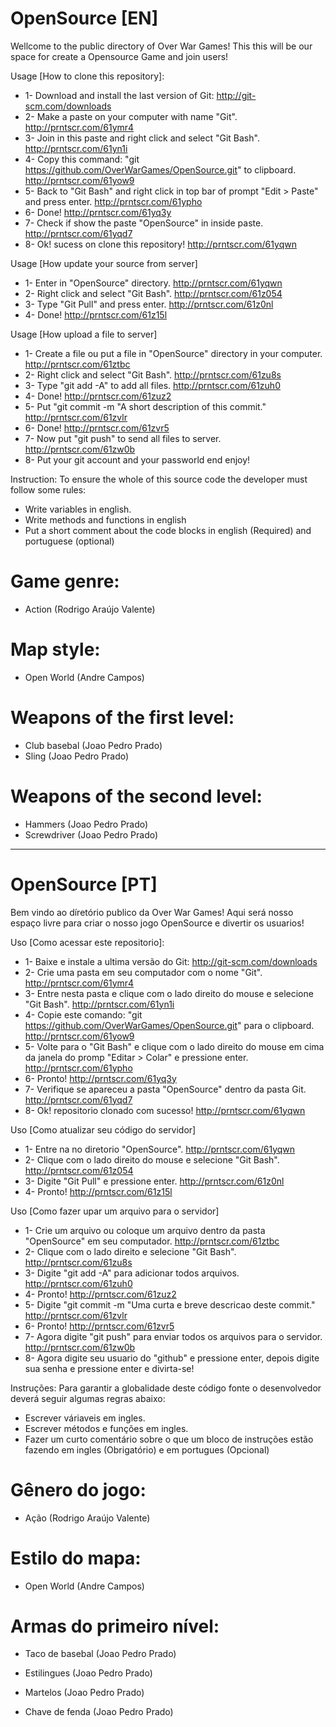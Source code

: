 # OpenSource [EN]
Wellcome to the public directory of Over War Games!
This this will be our space for create a Opensource Game and join users!

Usage [How to clone this repository]:
* 1- Download and install the last version of Git: http://git-scm.com/downloads
* 2- Make a paste on your computer with name "Git". http://prntscr.com/61ymr4
* 3- Join in this paste and right click and select "Git Bash". http://prntscr.com/61yn1i
* 4- Copy this command: "git https://github.com/OverWarGames/OpenSource.git" to clipboard. http://prntscr.com/61yow9
* 5- Back to "Git Bash" and right click in top bar of prompt "Edit > Paste" and press enter. http://prntscr.com/61ypho
* 6- Done! http://prntscr.com/61yq3y
* 7- Check if show the paste "OpenSource" in inside paste. http://prntscr.com/61yqd7
* 8- Ok! sucess on clone this repository! http://prntscr.com/61yqwn

Usage [How update your source from server]
* 1- Enter in "OpenSource" directory. http://prntscr.com/61yqwn
* 2- Right click and select "Git Bash". http://prntscr.com/61z054
* 3- Type "Git Pull" and press enter. http://prntscr.com/61z0nl
* 4- Done! http://prntscr.com/61z15l

Usage [How upload a file to server]
* 1- Create a file ou put a file in "OpenSource" directory in your computer. http://prntscr.com/61ztbc
* 2- Right click and select "Git Bash". http://prntscr.com/61zu8s
* 3- Type "git add -A" to add all files. http://prntscr.com/61zuh0
* 4- Done! http://prntscr.com/61zuz2
* 5- Put "git commit -m "A short description of this commit." http://prntscr.com/61zvlr
* 6- Done! http://prntscr.com/61zvr5
* 7- Now put "git push" to send all files to server. http://prntscr.com/61zw0b
* 8- Put your git account and your passworld end enjoy!

Instruction:
To ensure the whole of this source code the developer must follow some rules:
* Write variables in english.
* Write methods and functions in english
* Put a short comment about the code blocks in english (Required) and portuguese (optional)

# Game genre: 
* Action (Rodrigo Araújo Valente)

# Map style: 
* Open World (Andre Campos)

# Weapons of the first level:
* Club basebal (Joao Pedro Prado)
* Sling (Joao Pedro Prado)

# Weapons of the second level:
* Hammers (Joao Pedro Prado)
* Screwdriver (Joao Pedro Prado)

---------------------------------------------------------------------------------------------------------------------

# OpenSource [PT]
Bem vindo ao díretório publico da Over War Games!
Aqui será nosso espaço livre para criar o nosso jogo OpenSource e divertir os usuarios!

Uso [Como acessar este repositorio]:
* 1- Baixe e instale a ultima versão do Git: http://git-scm.com/downloads
* 2- Crie uma pasta em seu computador com o nome "Git". http://prntscr.com/61ymr4
* 3- Entre nesta pasta e clique com o lado direito do mouse e selecione "Git Bash". http://prntscr.com/61yn1i
* 4- Copie este comando: "git https://github.com/OverWarGames/OpenSource.git" para o clipboard. http://prntscr.com/61yow9
* 5- Volte para o "Git Bash" e clique com o lado direito do mouse em cima da janela do promp "Editar > Colar" e pressione enter. http://prntscr.com/61ypho
* 6- Pronto! http://prntscr.com/61yq3y
* 7- Verifique se apareceu a pasta "OpenSource" dentro da pasta Git. http://prntscr.com/61yqd7
* 8- Ok! repositorio clonado com sucesso! http://prntscr.com/61yqwn

Uso [Como atualizar seu código do servidor]
* 1- Entre na no diretorio "OpenSource". http://prntscr.com/61yqwn
* 2- Clique com o lado direito do mouse e selecione "Git Bash". http://prntscr.com/61z054
* 3- Digite "Git Pull" e pressione enter. http://prntscr.com/61z0nl
* 4- Pronto! http://prntscr.com/61z15l

Uso [Como fazer upar um arquivo para o servidor]
* 1- Crie um arquivo ou coloque um arquivo dentro da pasta "OpenSource" em seu computador. http://prntscr.com/61ztbc
* 2- Clique com o lado direito e selecione "Git Bash". http://prntscr.com/61zu8s
* 3- Digite "git add -A" para adicionar todos arquivos. http://prntscr.com/61zuh0
* 4- Pronto! http://prntscr.com/61zuz2
* 5- Digite "git commit -m "Uma curta e breve descricao deste commit." http://prntscr.com/61zvlr
* 6- Pronto! http://prntscr.com/61zvr5
* 7- Agora digite "git push" para enviar todos os arquivos para o servidor. http://prntscr.com/61zw0b
* 8- Agora digite seu usuario do "github" e pressione enter, depois digite sua senha e pressione enter e divirta-se!

Instruções:
Para garantir a globalidade deste código fonte o desenvolvedor deverá seguir algumas regras abaixo:
* Escrever váriaveis em ingles.
* Escrever métodos e funções em ingles.
* Fazer um curto comentário sobre o que um bloco de instruções estão fazendo em ingles (Obrigatório) e em portugues (Opcional)

# Gênero do jogo: 
* Ação (Rodrigo Araújo Valente)

# Estilo do mapa: 
* Open World (Andre Campos)

# Armas do primeiro nível:
* Taco de basebal (Joao Pedro Prado)
* Estilingues (Joao Pedro Prado)

* Martelos (Joao Pedro Prado)
* Chave de fenda (Joao Pedro Prado)
